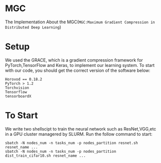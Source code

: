# MGC
The Implementation About the MGC(`MGC:Maximum Gradient Compression in Distributed Deep Learning`)

# Setup
We used the GRACE, which is a gradient compression framework for PyTorch,TensorFlow and Keras, to implement our learning system. To start with our code, you should get the correct version of the software below:
```
Horovod == 0.18.2
PyTorch > 1.2
Torchvision
Tensorflow
tensorboardX
```

# To Start
We write two shellscipt to train the neural network such as ResNet,VGG,etc in a GPU cluster managered by SLURM. Run the follow command to start:
```
sbatch -N nodes_num -n tasks_num -p nodes_partition resnet.sh resnet_name ...
sbatch -N nodes_num -n tasks_num -p nodes_partition dist_train_cifar10.sh resnet_name ...
```


